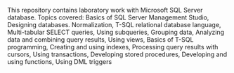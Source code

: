 This repository contains laboratory work with Microsoft SQL Server database. Topics covered: Basics of SQL Server Management Studio, Designing databases. Normalization, T-SQL relational database language, Multi-tabular SELECT queries, Using subqueries, Grouping data, Analyzing data and combining query results, Using views, Basics of T-SQL programming, Creating and using indexes, Processing query results with cursors, Using transactions, Developing stored procedures, Developing and using functions, Using DML triggers
